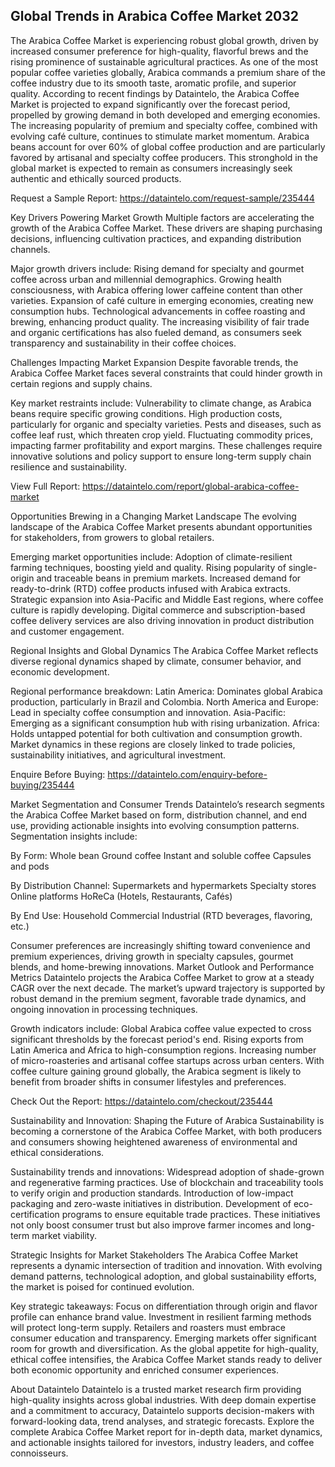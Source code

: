 ## Global Trends in Arabica Coffee Market 2032

The Arabica Coffee Market is experiencing robust global growth, driven by increased consumer preference for high-quality, flavorful brews and the rising prominence of sustainable agricultural practices. As one of the most popular coffee varieties globally, Arabica commands a premium share of the coffee industry due to its smooth taste, aromatic profile, and superior quality.
According to recent findings by Dataintelo, the Arabica Coffee Market is projected to expand significantly over the forecast period, propelled by growing demand in both developed and emerging economies. The increasing popularity of premium and specialty coffee, combined with evolving café culture, continues to stimulate market momentum.
Arabica beans account for over 60% of global coffee production and are particularly favored by artisanal and specialty coffee producers. This stronghold in the global market is expected to remain as consumers increasingly seek authentic and ethically sourced products.

Request a Sample Report: https://dataintelo.com/request-sample/235444

Key Drivers Powering Market Growth
Multiple factors are accelerating the growth of the Arabica Coffee Market. These drivers are shaping purchasing decisions, influencing cultivation practices, and expanding distribution channels.

Major growth drivers include:
Rising demand for specialty and gourmet coffee across urban and millennial demographics.
Growing health consciousness, with Arabica offering lower caffeine content than other varieties.
Expansion of café culture in emerging economies, creating new consumption hubs.
Technological advancements in coffee roasting and brewing, enhancing product quality.
The increasing visibility of fair trade and organic certifications has also fueled demand, as consumers seek transparency and sustainability in their coffee choices.

Challenges Impacting Market Expansion
Despite favorable trends, the Arabica Coffee Market faces several constraints that could hinder growth in certain regions and supply chains.

Key market restraints include:
Vulnerability to climate change, as Arabica beans require specific growing conditions.
High production costs, particularly for organic and specialty varieties.
Pests and diseases, such as coffee leaf rust, which threaten crop yield.
Fluctuating commodity prices, impacting farmer profitability and export margins.
These challenges require innovative solutions and policy support to ensure long-term supply chain resilience and sustainability.

View Full Report: https://dataintelo.com/report/global-arabica-coffee-market

Opportunities Brewing in a Changing Market Landscape
The evolving landscape of the Arabica Coffee Market presents abundant opportunities for stakeholders, from growers to global retailers.

Emerging market opportunities include:
Adoption of climate-resilient farming techniques, boosting yield and quality.
Rising popularity of single-origin and traceable beans in premium markets.
Increased demand for ready-to-drink (RTD) coffee products infused with Arabica extracts.
Strategic expansion into Asia-Pacific and Middle East regions, where coffee culture is rapidly developing.
Digital commerce and subscription-based coffee delivery services are also driving innovation in product distribution and customer engagement.

Regional Insights and Global Dynamics
The Arabica Coffee Market reflects diverse regional dynamics shaped by climate, consumer behavior, and economic development.

Regional performance breakdown:
Latin America: Dominates global Arabica production, particularly in Brazil and Colombia.
North America and Europe: Lead in specialty coffee consumption and innovation.
Asia-Pacific: Emerging as a significant consumption hub with rising urbanization.
Africa: Holds untapped potential for both cultivation and consumption growth.
Market dynamics in these regions are closely linked to trade policies, sustainability initiatives, and agricultural investment.

Enquire Before Buying: https://dataintelo.com/enquiry-before-buying/235444

Market Segmentation and Consumer Trends
Dataintelo’s research segments the Arabica Coffee Market based on form, distribution channel, and end use, providing actionable insights into evolving consumption patterns.
Segmentation insights include:

By Form:
Whole bean
Ground coffee
Instant and soluble coffee
Capsules and pods

By Distribution Channel:
Supermarkets and hypermarkets
Specialty stores
Online platforms
HoReCa (Hotels, Restaurants, Cafés)

By End Use:
Household
Commercial
Industrial (RTD beverages, flavoring, etc.)

Consumer preferences are increasingly shifting toward convenience and premium experiences, driving growth in specialty capsules, gourmet blends, and home-brewing innovations.
Market Outlook and Performance Metrics
Dataintelo projects the Arabica Coffee Market to grow at a steady CAGR over the next decade. The market’s upward trajectory is supported by robust demand in the premium segment, favorable trade dynamics, and ongoing innovation in processing techniques.

Growth indicators include:
Global Arabica coffee value expected to cross significant thresholds by the forecast period's end.
Rising exports from Latin America and Africa to high-consumption regions.
Increasing number of micro-roasteries and artisanal coffee startups across urban centers.
With coffee culture gaining ground globally, the Arabica segment is likely to benefit from broader shifts in consumer lifestyles and preferences.

Check Out the Report: https://dataintelo.com/checkout/235444

Sustainability and Innovation: Shaping the Future of Arabica
Sustainability is becoming a cornerstone of the Arabica Coffee Market, with both producers and consumers showing heightened awareness of environmental and ethical considerations.

Sustainability trends and innovations:
Widespread adoption of shade-grown and regenerative farming practices.
Use of blockchain and traceability tools to verify origin and production standards.
Introduction of low-impact packaging and zero-waste initiatives in distribution.
Development of eco-certification programs to ensure equitable trade practices.
These initiatives not only boost consumer trust but also improve farmer incomes and long-term market viability.

Strategic Insights for Market Stakeholders
The Arabica Coffee Market represents a dynamic intersection of tradition and innovation. With evolving demand patterns, technological adoption, and global sustainability efforts, the market is poised for continued evolution.

Key strategic takeaways:
Focus on differentiation through origin and flavor profile can enhance brand value.
Investment in resilient farming methods will protect long-term supply.
Retailers and roasters must embrace consumer education and transparency.
Emerging markets offer significant room for growth and diversification.
As the global appetite for high-quality, ethical coffee intensifies, the Arabica Coffee Market stands ready to deliver both economic opportunity and enriched consumer experiences.

About Dataintelo
Dataintelo is a trusted market research firm providing high-quality insights across global industries. With deep domain expertise and a commitment to accuracy, Dataintelo supports decision-makers with forward-looking data, trend analyses, and strategic forecasts.
Explore the complete Arabica Coffee Market report for in-depth data, market dynamics, and actionable insights tailored for investors, industry leaders, and coffee connoisseurs.

